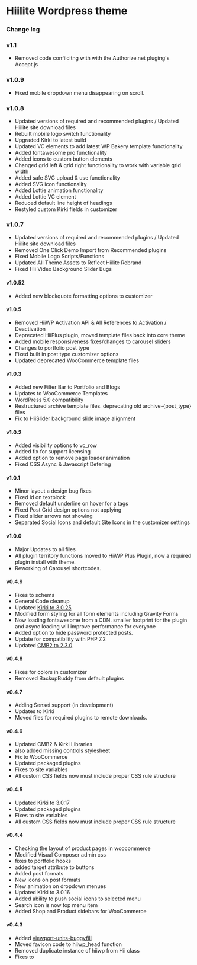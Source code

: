 # Hiilite Wordpress theme

### Change log

### v1.1
- Removed code confilcitng with with the Authorize.net pluging's Accept.js

### v1.0.9
- Fixed mobile dropdown menu disappearing on scroll.

### v1.0.8
- Updated versions of required and recommended plugins / Updated Hiilite site download files
- Rebuilt mobile logo switch functionality
- Upgraded Kirki to latest build
- Updated VC elements to add latest WP Bakery template functionality
- Added fontawesome pro functionality 
- Added icons to custom button elements
- Changed grid left & grid right functionality to work with variable grid width
- Added safe SVG upload & use functionality 
- Added SVG icon functionality
- Added Lottie animation functionality 
- Added Lottie VC element
- Reduced default line height of headings
- Restyled custom Kirki fields in customizer 

### v1.0.7

- Updated versions of required and recommended plugins / Updated Hiilite site download files
- Removed One Click Demo Import from Recommended plugins
- Fixed Mobile Logo Scripts/Functions
- Updated All Theme Assets to Reflect Hiilite Rebrand
- Fixed Hii Video Background Slider Bugs


#### v1.0.52
- Added new blockquote formatting options to customizer

#### v1.0.5
- Removed HiiWP Activation API & All References to Activation / Deactivation
- Deprecated HiiPlus plugin, moved template files back into core theme
- Added mobile responsiveness fixes/changes to carousel sliders
- Changes to portfolio post type
- Fixed built in post type customizer options
- Updated deprecated WooCommerce template files

#### v1.0.3
- Added new Filter Bar to Portfolio and Blogs
- Updates to WooCommerce Templates
- WordPress 5.0 compatibility
- Restructured archive template files. deprecating old archive-{post_type} files
- Fix to HiiSlider background slide image alignment


#### v1.0.2
- Added visibility options to vc_row
- Added fix for support licensing
- Added option to remove page loader animation
- Fixed CSS Async & Javascript Defering

#### v1.0.1
- Minor layout a design bug fixes
- Fixed id on textblock
- Removed default underline on hover for a tags
- Fixed Post Grid design options not applying
- Fixed slider arrows not showing
- Separated Social Icons and default Site Icons in the customizer settings

#### v1.0.0
- Major Updates to all files
- All plugin territory functions moved to HiiWP Plus Plugin, now a required plugin install with theme.
- Reworking of Carousel shortcodes.

#### v0.4.9
- Fixes to schema
- General Code cleanup
- Updated [Kirki to 3.0.25](https://github.com/aristath/kirki/releases/tag/v3.0.25)
- Modified form styling for all form elements including Gravity Forms
- Now loading fontawesome from a CDN. smaller footprint for the plugin and async loading will improve performance for everyone
- Added option to hide password protected posts.
- Update for compatibility with PHP 7.2
- Updated [CMB2 to 2.3.0](https://github.com/CMB2/CMB2/releases/tag/v2.3.0)

#### v0.4.8
- Fixes for colors in customizer
- Removed BackupBuddy from default plugins

#### v0.4.7
- Adding Sensei support (in development) 
- Updates to Kirki
- Moved files for required plugins to remote downloads.

#### v0.4.6
- Updated CMB2 & Kirki Libraries
- also added missing controls stylesheet
- Fix to WooCommerce
- Updated packaged plugins
- Fixes to site variables
- All custom CSS fields now must include proper CSS rule structure
#### v0.4.5
- Updated Kirki to 3.0.17
- Updated packaged plugins
- Fixes to site variables
- All custom CSS fields now must include proper CSS rule structure
#### v0.4.4
- Checking the layout of product pages in woocommerce
- Modified Visual Composer admin css
- fixes to portfolio hooks
- added target attribute to buttons
- Added post formats
- New icons on post formats
- New animation on dropdown menues
- Updated Kirki to 3.0.16
- Added ability to push social icons to selected menu
- Search icon is now top menu item
- Added Shop and Product sidebars for WooCommerce
#### v0.4.3
- Added [viewport-units-buggyfill](https://github.com/rodneyrehm/viewport-units-buggyfill)
- Moved favicon code to hiiwp_head function
- Removed duplicate instance of hiiwp from Hii class
- Fixes to <title> tag for better compatibility with new WordPress title formats
- Default button radius set to 0
- Fully HTML Validated
- Updated WooCommerce template files
- Deactivate SEO Options when Yoast SEO is installed
#### v0.4.2
- Adding Hooks Library
- Theme Licensing groundwork added
- Fixes to page titling
- Re-styling of select elements
#### v0.4.1
- Removed built in Google Analytics and XML Sitemap plugins. Now must be added as a plugin
- General file cleanup and rearrangement
- Fixed to business profiles
#### v0.4.0
- Updated Visual Composer (will have to remove current and re-install plugin to get update)
- Fixed issue with Portfolio horizontal masonry images not showing
- Fixed menu CSS in customizer
#### v0.3.9
- Changing to development, testing, and production environments. Will be employing keys to all client websites hosting the hiiwp theme to begin receiving updates from the prod (master) environment.
#### v0.3.8
- Major overhaul of Customizer class structure
- Changes to the header menu CSS
#### v0.3.7
- Added HiiDDF Realestate listing management and mapping
- Major changes and bug fixes to numerous files
- Changed Page Options to allow more control of page titles.
- All plugins must now be installed independently (no longer embedded)
- Next release will be a major update changing all default styling and removing all AMP options. The new theme will be titled the HiiWP Theme
#### v0.3.5
- Added active slide function
#### v0.3.4
- Fixes and minor updates
#### v0.3.3
- Updates to Kirki integration
- major revamp of Customizer
#### v0.3.2
- Numerous bug fixes and updates
- Updates to Listing and Woocommerce
#### v0.3.1
- Added testimonial customizer
- Updates to Heading customizer
#### v0.3.0
- Major Update, please review all your Hiilite SEO settings and re-enter any missing data.
- Google Analytics is not connected under the Hiilite SEO menu and not through the customizer
- SEO options in customizer have been removed and will now use the title and description in the Hiilite SEO menu
